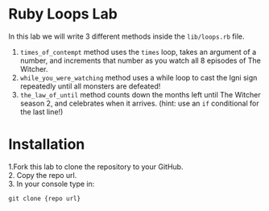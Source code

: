 # Ruby Loops Lab

In this lab we will write 3 different methods inside the `lib/loops.rb` file. 

1. `times_of_contempt` method uses the `times` loop, takes an argument of a number, and increments that number as you watch all 8 episodes of The Witcher.
2. `while_you_were_watching` method uses a while loop to cast the Igni sign repeatedly until all monsters are defeated!
3. `the_law_of_until` method counts down the months left until The Witcher season 2, and celebrates when it arrives. (hint: use an `if` conditional for the last line!)

# Installation

1.Fork this lab to clone the repository to your GitHub. <br>
2. Copy the repo url. <br>
3. In your console type in:
```
git clone {repo url}
```
